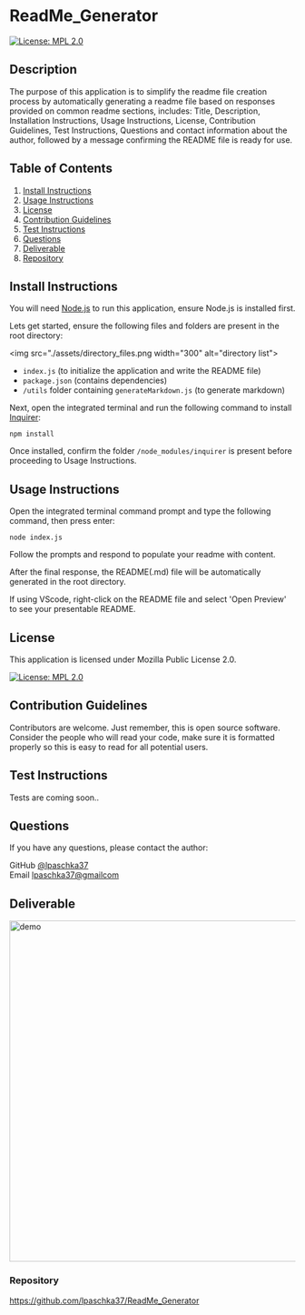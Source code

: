 # ReadMe_Generator

[![License: MPL 2.0](https://img.shields.io/badge/License-MPL%202.0-brightgreen.svg)](https://opensource.org/licenses/MPL-2.0)

## Description

The purpose of this application is to simplify the readme file creation process by automatically generating a readme file based on responses provided on common readme sections, includes: Title, Description, Installation Instructions, Usage Instructions, License, Contribution Guidelines, Test Instructions, Questions and contact information about the author, followed by a message confirming the README file is ready for use.
      
## Table of Contents
1. [Install Instructions](#install-instructions)
2. [Usage Instructions](#usage-instructions)
3. [License](#license)
4. [Contribution Guidelines](#contribution-guidelines)
5. [Test Instructions](#test-instructions)
6. [Questions](#questions)
7. [Deliverable](#deliverable)
6. [Repository](#Repository)

## Install Instructions

You will need [Node.js](https://nodejs.org/en/) to run this application, ensure Node.js is installed first.  

Lets get started, ensure the following files and folders are present in the root directory: 
  

<img src="./assets/directory_files.png width="300" alt="directory list">

  
* ```index.js``` (to initialize the application and write the README file)
* ```package.json``` (contains dependencies)
* ```/utils``` folder containing ```generateMarkdown.js``` (to generate markdown)

Next, open the integrated terminal and run the following command to install [Inquirer](https://www.npmjs.com/package/inquirer):

    npm install  

Once installed, confirm the folder ```/node_modules/inquirer``` is present before proceeding to Usage Instructions.
 
## Usage Instructions

Open the integrated terminal command prompt and type the following command, then press enter: 

    node index.js

Follow the prompts and respond to populate your readme with content.  

After the final response, the README(.md) file will be automatically generated in the root directory.  

If using VScode, right-click on the README file and select 'Open Preview' to see your presentable README.

## License
  
This application is licensed under Mozilla Public License 2.0.

  [![License: MPL 2.0](https://img.shields.io/badge/License-MPL%202.0-brightgreen.svg)](https://opensource.org/licenses/MPL-2.0)

## Contribution Guidelines

Contributors are welcome. Just remember, this is open source software. Consider the people who will read your code, make sure it is formatted properly so this is easy to read for all potential users. 

## Test Instructions

Tests are coming soon..

## Questions

If you have any questions, please contact the author:  

GitHub [@lpaschka37](https://github.com/lpaschka37)  
Email [lpaschka37@gmailcom](mailto:lpaschka37@gmail.com)

## Deliverable
<img src="./assets/ReadMe_Generator_Gif.gif" width="600" alt="demo">

### Repository
https://github.com/lpaschka37/ReadMe_Generator
